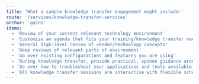 ```yaml
---
title: 'What a sample knowledge transfer engagement might include:'
route: '/services/knowledge-transfer-services'
anchor: 'gains'
items:
  - 'Review of your current relevant technology environment'
  - 'Customize an agenda that fits your training/knowledge transfer needs according to your environment, organized by modules you are using in your environment and or modules you are interested in implementing.'
  - 'General high-level review of vendor/technology concepts'
  - 'Deep reviews of relevant parts of environment'
  - 'Go over existing configurations and features you are using'
  - 'During knowledge transfer, provide practical, spoken guidance around optimization, performance, and security, delivered within the context of your setup'
  - 'Go over how to troubleshoot your applications and tools available based on modules that are being used in your environment'
  - 'All knowledge transfer sessions are interactive with flexible scheduling sessions'
---
```

